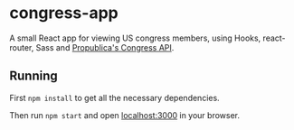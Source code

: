 # congress-app
A small React app for viewing US congress members, using Hooks, react-router, Sass and [Propublica's Congress API](https://www.propublica.org/datastore/api/propublica-congress-api).

## Running

First `npm install` to get all the necessary dependencies. 

Then run `npm start` and open <localhost:3000> in your browser.
